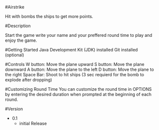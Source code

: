 #Airstrike

Hit with bombs the ships to get more points.

#Description

Start the game write your name and your preffered round time to play and enjoy the game.

#Getting Started
Java Development Kit (JDK) installed
Git installed (optional)

#Controls
W button: Move the plane upward
S button: Move the plane downward
A button: Move the plane to the left
D button: Move the plane to the right
Space Bar: Shoot to hit ships (3 sec requierd for the bomb to explode after dropping)


#Customizing Round Time
You can customize the round time in OPTIONS by entering the desired duration when prompted at the beginning of each round.


#Version
- 0.1
    - initial Release
